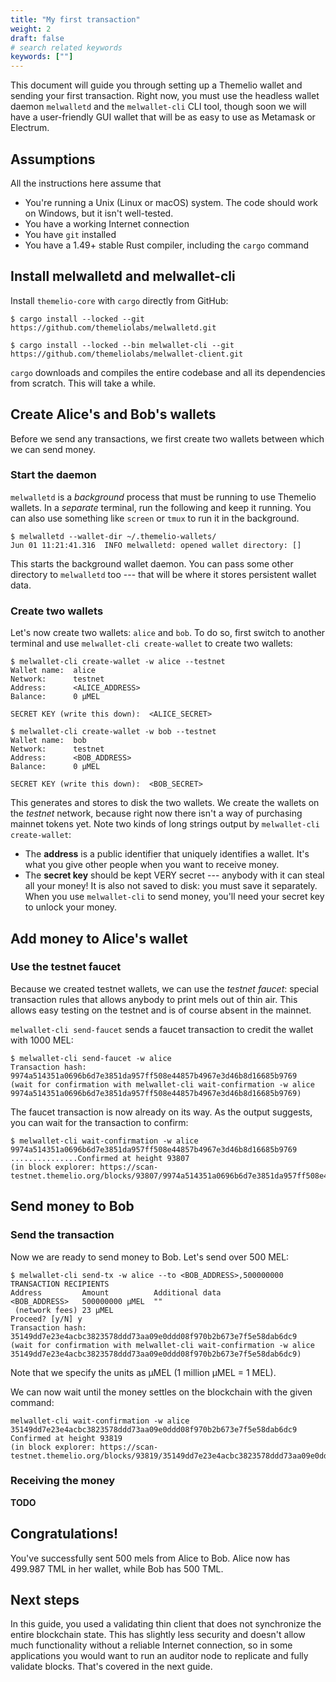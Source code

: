 ```yaml
---
title: "My first transaction"
weight: 2
draft: false
# search related keywords
keywords: [""]
---
```


This document will guide you through setting up a Themelio wallet and sending your first transaction. Right now, you must use the headless wallet daemon `melwalletd` and the `melwallet-cli` CLI tool, though soon we will have a user-friendly GUI wallet that will be as easy to use as Metamask or Electrum.

## Assumptions

All the instructions here assume that

- You're running a Unix \(Linux or macOS\) system. The code should work on Windows, but it isn't well-tested.
- You have a working Internet connection
- You have `git` installed
- You have a 1.49+ stable Rust compiler, including the `cargo` command

## Install melwalletd and melwallet-cli

Install `themelio-core` with `cargo` directly from GitHub:

```text
$ cargo install --locked --git https://github.com/themeliolabs/melwalletd.git

$ cargo install --locked --bin melwallet-cli --git https://github.com/themeliolabs/melwallet-client.git
```

`cargo` downloads and compiles the entire codebase and all its dependencies from scratch. This will take a while.

## Create Alice's and Bob's wallets

Before we send any transactions, we first create two wallets between which we can send money.

### Start the daemon

`melwalletd` is a _background_ process that must be running to use Themelio wallets. In a _separate_ terminal, run the following and keep it running. You can also use something like `screen` or `tmux` to run it in the background.

```text
$ melwalletd --wallet-dir ~/.themelio-wallets/
Jun 01 11:21:41.316  INFO melwalletd: opened wallet directory: []
```

This starts the background wallet daemon. You can pass some other directory to `melwalletd` too --- that will be where it stores persistent wallet data.

### Create two wallets

Let's now create two wallets: `alice` and `bob`. To do so, first switch to another terminal and use `melwallet-cli create-wallet` to create two wallets:

```text
$ melwallet-cli create-wallet -w alice --testnet
Wallet name:  alice
Network:      testnet
Address:      <ALICE_ADDRESS>
Balance:      0 µMEL

SECRET KEY (write this down):  <ALICE_SECRET>

$ melwallet-cli create-wallet -w bob --testnet
Wallet name:  bob
Network:      testnet
Address:      <BOB_ADDRESS>
Balance:      0 µMEL

SECRET KEY (write this down):  <BOB_SECRET>
```

This generates and stores to disk the two wallets. We create the wallets on the _testnet_ network, because right now there isn't a way of purchasing mainnet tokens yet. Note two kinds of long strings output by `melwallet-cli create-wallet`:

- The **address** is a public identifier that uniquely identifies a wallet. It's what you give other people when you want to receive money.
- The **secret key** should be kept VERY secret --- anybody with it can steal all your money! It is also not saved to disk: you must save it separately. When you use `melwallet-cli` to send money, you'll need your secret key to unlock your money.

## Add money to Alice's wallet

### Use the testnet faucet

Because we created testnet wallets, we can use the _testnet faucet_: special transaction rules that allows anybody to print mels out of thin air. This allows easy testing on the testnet and is of course absent in the mainnet.

`melwallet-cli send-faucet` sends a faucet transaction to credit the wallet with 1000 MEL:

```text
$ melwallet-cli send-faucet -w alice
Transaction hash:  9974a514351a0696b6d7e3851da957ff508e44857b4967e3d46b8d16685b9769
(wait for confirmation with melwallet-cli wait-confirmation -w alice 9974a514351a0696b6d7e3851da957ff508e44857b4967e3d46b8d16685b9769)
```

The faucet transaction is now already on its way. As the output suggests, you can wait for the transaction to confirm:

```text
$ melwallet-cli wait-confirmation -w alice 9974a514351a0696b6d7e3851da957ff508e44857b4967e3d46b8d16685b9769
...............Confirmed at height 93807
(in block explorer: https://scan-testnet.themelio.org/blocks/93807/9974a514351a0696b6d7e3851da957ff508e44857b4967e3d46b8d16685b9769)
```

## Send money to Bob

### Send the transaction

Now we are ready to send money to Bob. Let's send over 500 MEL:

```text
$ melwallet-cli send-tx -w alice --to <BOB_ADDRESS>,500000000
TRANSACTION RECIPIENTS
Address         Amount          Additional data
<BOB_ADDRESS>   500000000 µMEL  ""
 (network fees) 23 µMEL
Proceed? [y/N] y
Transaction hash:  35149dd7e23e4acbc3823578ddd73aa09e0ddd08f970b2b673e7f5e58dab6dc9
(wait for confirmation with melwallet-cli wait-confirmation -w alice 35149dd7e23e4acbc3823578ddd73aa09e0ddd08f970b2b673e7f5e58dab6dc9)
```

Note that we specify the units as µMEL (1 million µMEL = 1 MEL).

We can now wait until the money settles on the blockchain with the given command:

```text
melwallet-cli wait-confirmation -w alice 35149dd7e23e4acbc3823578ddd73aa09e0ddd08f970b2b673e7f5e58dab6dc9
Confirmed at height 93819
(in block explorer: https://scan-testnet.themelio.org/blocks/93819/35149dd7e23e4acbc3823578ddd73aa09e0ddd08f970b2b673e7f5e58dab6dc9)
```

### Receiving the money

**TODO**

## Congratulations!

You've successfully sent 500 mels from Alice to Bob. Alice now has 499.987 TML in her wallet, while Bob has 500 TML.

## Next steps

In this guide, you used a validating thin client that does not synchronize the entire blockchain state. This has slightly less security and doesn't allow much functionality without a reliable Internet connection, so in some applications you would want to run an auditor node to replicate and fully validate blocks. That's covered in the next guide.
